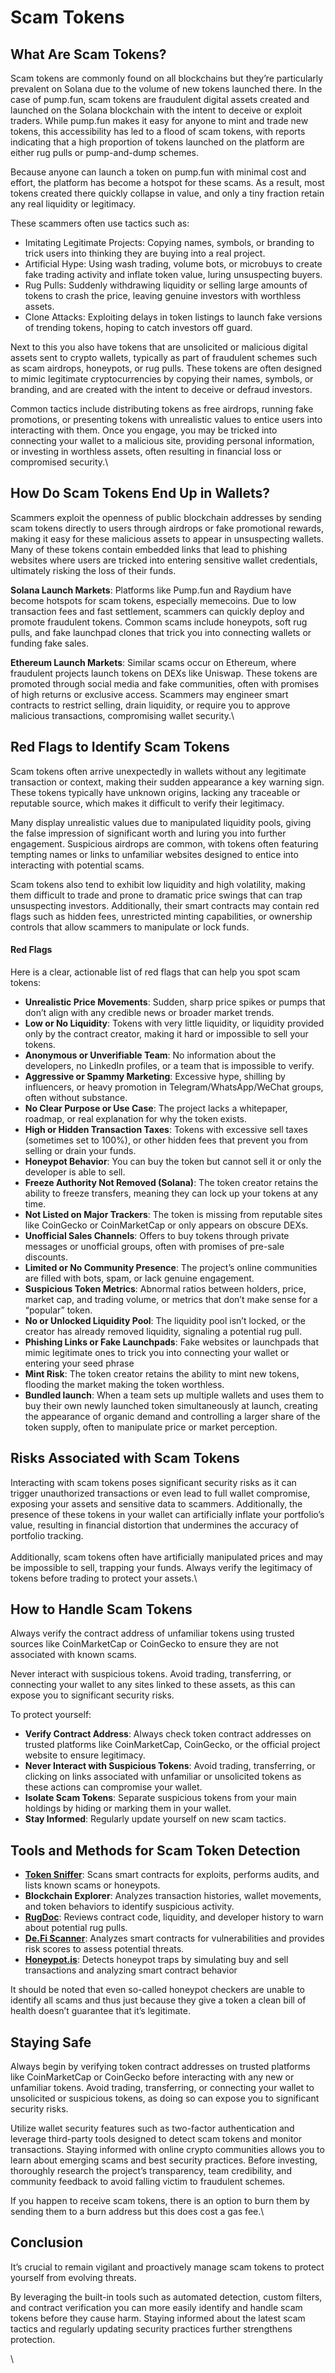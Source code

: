 # Scam Tokens

## What Are Scam Tokens?

Scam tokens are commonly found on all blockchains but they’re particularly prevalent on Solana due to the volume of new tokens launched there. In the case of pump.fun, scam tokens are fraudulent digital assets created and launched on the Solana blockchain with the intent to deceive or exploit traders. While pump.fun makes it easy for anyone to mint and trade new tokens, this accessibility has led to a flood of scam tokens, with reports indicating that a high proportion of tokens launched on the platform are either rug pulls or pump-and-dump schemes.

Because anyone can launch a token on pump.fun with minimal cost and effort, the platform has become a hotspot for these scams. As a result, most tokens created there quickly collapse in value, and only a tiny fraction retain any real liquidity or legitimacy.

These scammers often use tactics such as:

* Imitating Legitimate Projects: Copying names, symbols, or branding to trick users into thinking they are buying into a real project.
* Artificial Hype: Using wash trading, volume bots, or microbuys to create fake trading activity and inflate token value, luring unsuspecting buyers.
* Rug Pulls: Suddenly withdrawing liquidity or selling large amounts of tokens to crash the price, leaving genuine investors with worthless assets.
* Clone Attacks: Exploiting delays in token listings to launch fake versions of trending tokens, hoping to catch investors off guard.

Next to this you also have tokens that are unsolicited or malicious digital assets sent to crypto wallets, typically as part of fraudulent schemes such as scam airdrops, honeypots, or rug pulls. These tokens are often designed to mimic legitimate cryptocurrencies by copying their names, symbols, or branding, and are created with the intent to deceive or defraud investors.&#x20;

Common tactics include distributing tokens as free airdrops, running fake promotions, or presenting tokens with unrealistic values to entice users into interacting with them. Once you engage, you may be tricked into connecting your wallet to a malicious site, providing personal information, or investing in worthless assets, often resulting in financial loss or compromised security.\


## How Do Scam Tokens End Up in Wallets?

Scammers exploit the openness of public blockchain addresses by sending scam tokens directly to users through airdrops or fake promotional rewards, making it easy for these malicious assets to appear in unsuspecting wallets. Many of these tokens contain embedded links that lead to phishing websites where users are tricked into entering sensitive wallet credentials, ultimately risking the loss of their funds.&#x20;

**Solana Launch Markets**: Platforms like Pump.fun and Raydium have become hotspots for scam tokens, especially memecoins. Due to low transaction fees and fast settlement, scammers can quickly deploy and promote fraudulent tokens. Common scams include honeypots, soft rug pulls, and fake launchpad clones that trick you into connecting wallets or funding fake sales.

**Ethereum Launch Markets**: Similar scams occur on Ethereum, where fraudulent projects launch tokens on DEXs like Uniswap. These tokens are promoted through social media and fake communities, often with promises of high returns or exclusive access. Scammers may engineer smart contracts to restrict selling, drain liquidity, or require you to approve malicious transactions, compromising wallet security.\


## Red Flags to Identify Scam Tokens

Scam tokens often arrive unexpectedly in wallets without any legitimate transaction or context, making their sudden appearance a key warning sign. These tokens typically have unknown origins, lacking any traceable or reputable source, which makes it difficult to verify their legitimacy.&#x20;

Many display unrealistic values due to manipulated liquidity pools, giving the false impression of significant worth and luring you into further engagement. Suspicious airdrops are common, with tokens often featuring tempting names or links to unfamiliar websites designed to entice into interacting with potential scams.&#x20;

Scam tokens also tend to exhibit low liquidity and high volatility, making them difficult to trade and prone to dramatic price swings that can trap unsuspecting investors. Additionally, their smart contracts may contain red flags such as hidden fees, unrestricted minting capabilities, or ownership controls that allow scammers to manipulate or lock funds.

#### Red Flags

Here is a clear, actionable list of red flags that can help you spot scam tokens:

* **Unrealistic Price Movements**: Sudden, sharp price spikes or pumps that don’t align with any credible news or broader market trends.
* **Low or No Liquidity**: Tokens with very little liquidity, or liquidity provided only by the contract creator, making it hard or impossible to sell your tokens.
* **Anonymous or Unverifiable Team**: No information about the developers, no LinkedIn profiles, or a team that is impossible to verify.
* **Aggressive or Spammy Marketing**: Excessive hype, shilling by influencers, or heavy promotion in Telegram/WhatsApp/WeChat groups, often without substance.
* **No Clear Purpose or Use Case**: The project lacks a whitepaper, roadmap, or real explanation for why the token exists.
* **High or Hidden Transaction Taxes**: Tokens with excessive sell taxes (sometimes set to 100%), or other hidden fees that prevent you from selling or drain your funds.
* **Honeypot Behavior**: You can buy the token but cannot sell it or only the developer is able to sell.
* **Freeze Authority Not Removed (Solana)**: The token creator retains the ability to freeze transfers, meaning they can lock up your tokens at any time.
* **Not Listed on Major Trackers**: The token is missing from reputable sites like CoinGecko or CoinMarketCap or only appears on obscure DEXs.
* **Unofficial Sales Channels**: Offers to buy tokens through private messages or unofficial groups, often with promises of pre-sale discounts.
* **Limited or No Community Presence**: The project’s online communities are filled with bots, spam, or lack genuine engagement.
* **Suspicious Token Metrics**: Abnormal ratios between holders, price, market cap, and trading volume, or metrics that don’t make sense for a “popular” token.
* **No or Unlocked Liquidity Pool**: The liquidity pool isn’t locked, or the creator has already removed liquidity, signaling a potential rug pull.
* **Phishing Links or Fake Launchpads**: Fake websites or launchpads that mimic legitimate ones to trick you into connecting your wallet or entering your seed phrase
* **Mint Risk**: The token creator retains the ability to mint new tokens, flooding the market making the token worthless.
* **Bundled launch**: When a team sets up multiple wallets and uses them to buy their own newly launched token simultaneously at launch, creating the appearance of organic demand and controlling a larger share of the token supply, often to manipulate price or market perception.



## Risks Associated with Scam Tokens

Interacting with scam tokens poses significant security risks as it can trigger unauthorized transactions or even lead to full wallet compromise, exposing your assets and sensitive data to scammers. Additionally, the presence of these tokens in your wallet can artificially inflate your portfolio’s value, resulting in financial distortion that undermines the accuracy of portfolio tracking.\
\
Additionally, scam tokens often have artificially manipulated prices and may be impossible to sell, trapping your funds. Always verify the legitimacy of tokens before trading to protect your assets.\


## How to Handle Scam Tokens

Always verify the contract address of unfamiliar tokens using trusted sources like CoinMarketCap or CoinGecko to ensure they are not associated with known scams.&#x20;

Never interact with suspicious tokens. Avoid trading, transferring, or connecting your wallet to any sites linked to these assets, as this can expose you to significant security risks.

To protect yourself:

* **Verify Contract Address**: Always check token contract addresses on trusted platforms like CoinMarketCap, CoinGecko, or the official project website to ensure legitimacy.
* **Never Interact with Suspicious Tokens**: Avoid trading, transferring, or clicking on links associated with unfamiliar or unsolicited tokens as these actions can compromise your wallet.
* **Isolate Scam Tokens**: Separate suspicious tokens from your main holdings by hiding or marking them in your wallet.
* **Stay Informed**: Regularly update yourself on new scam tactics.



## Tools and Methods for Scam Token Detection



* [**Token Sniffer**](https://tokensniffer.com/): Scans smart contracts for exploits, performs audits, and lists known scams or honeypots.
* **Blockchain Explorer**: Analyzes transaction histories, wallet movements, and token behaviors to identify suspicious activity.
* [**RugDoc**](https://honeypot.rugdoc.io/): Reviews contract code, liquidity, and developer history to warn about potential rug pulls.
* [**De.Fi Scanner**](https://de.fi/scanner): Analyzes smart contracts for vulnerabilities and provides risk scores to assess potential threats.
* [**Honeypot.is**](https://honeypot.is/): Detects honeypot traps by simulating buy and sell transactions and analyzing smart contract behavior

It should be noted that even so-called honeypot checkers are unable to identify all scams and thus just because they give a token a clean bill of health doesn’t guarantee that it’s legitimate.&#x20;

## Staying Safe

Always begin by verifying token contract addresses on trusted platforms like CoinMarketCap or CoinGecko before interacting with any new or unfamiliar tokens. Avoid trading, transferring, or connecting your wallet to unsolicited or suspicious tokens, as doing so can expose you to significant security risks.

Utilize wallet security features such as two-factor authentication and leverage third-party tools designed to detect scam tokens and monitor transactions. Staying informed with online crypto communities allows you to learn about emerging scams and best security practices. Before investing, thoroughly research the project’s transparency, team credibility, and community feedback to avoid falling victim to fraudulent schemes.

If you happen to receive scam tokens, there is an option to burn them by sending them to a burn address but this does cost a gas fee.\


## Conclusion

It’s crucial to remain vigilant and proactively manage scam tokens to protect yourself from evolving threats.&#x20;

By leveraging the built-in tools such as automated detection, custom filters, and contract verification you can more easily identify and handle scam tokens before they cause harm. Staying informed about the latest scam tactics and regularly updating security practices further strengthens protection.&#x20;

\
